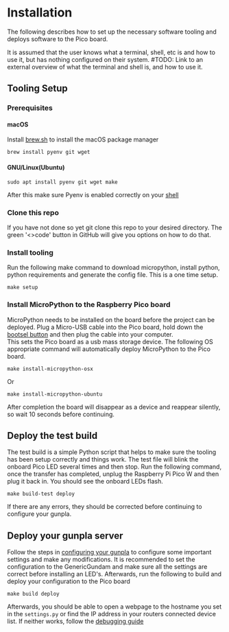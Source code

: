 # Installation
The following describes how to set up the necessary software tooling and deploys software to the Pico board.

It is assumed that the user knows what a terminal, shell, etc is and how to use it, but has nothing configured on their system.
#TODO: Link to an external overview of what the terminal and shell is, and how to use it.

## Tooling Setup
### Prerequisites
#### macOS
Install [brew.sh](https://brew.sh) to install the macOS package manager
```shell
brew install pyenv git wget
```
#### GNU/Linux(Ubuntu)
```shell
sudo apt install pyenv git wget make
```

After this make sure Pyenv is enabled correctly on your [shell](https://github.com/pyenv/pyenv#set-up-your-shell-environment-for-pyenv)

### Clone this repo
If you have not done so yet git clone this repo to your desired directory.  The green '<>code' button in GitHub will give you options on how to do that.

### Install tooling
Run the following make command to download micropython, install python, python requirements and generate the config file.  This is a one time setup.
```shell
make setup
```

### Install MicroPython to the Raspberry Pico board
MicroPython needs to be installed on the board before the project can be deployed.  Plug a Micro-USB cable into the Pico board, hold down the [bootsel button](https://projects-static.raspberrypi.org/projects/getting-started-with-the-pico/725a421f3b51a5674c539d6953db5f1892509475/en/images/Pico-bootsel.png) and then plug the cable into your computer.  
This sets the Pico board as a usb mass storage device.  The following OS appropriate command will automatically deploy MicroPython to the Pico board.
```shell
make install-micropython-osx
```
Or
```shell
make install-micropython-ubuntu
```
After completion the board will disappear as a device and reappear silently, so wait 10 seconds before continuing.


## Deploy the test build
The test build is a simple Python script that helps to make sure the tooling has been setup correctly and things work.  The test file will blink the onboard Pico LED several times and then stop. Run the following command, once the transfer has completed, unplug the Raspberry Pi Pico W and then plug it back in.  You should see the onboard LEDs flash.
```shell
make build-test deploy
```
If there are any errors, they should be corrected before continuing to configure your gunpla.

## Deploy your gunpla server
Follow the steps in [configuring your gunpla](/docs/configuring_gunpla.md) to configure some important settings and make any modifications. It is recommended to set the configuration to the GenericGundam and make sure all the settings are correct before installing an LED's.  Afterwards, run the following to build and deploy your configuration to the Pico board
```shell
make build deploy
``` 

Afterwards, you should be able to open a webpage to the hostname you set in the ```settings.py``` or find the IP address in your routers connected device list.  If neither works, follow the [debugging guide](/docs/developer_setup.md) 